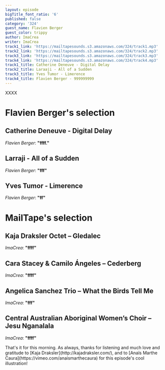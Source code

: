 ```yaml
---
layout: episode
bigTitle_font_ratio: '6'
published: false
category: '324'
guest_name: Flavien Berger
guest_color: trippy
author: ImaCrea
writer: ImaCrea
track1_link: 'https://mailtapesounds.s3.amazonaws.com/324/track1.mp3'
track2_link: 'https://mailtapesounds.s3.amazonaws.com/324/track2.mp3'
track3_link: 'https://mailtapesounds.s3.amazonaws.com/324/track3.mp3'
track4_link: 'https://mailtapesounds.s3.amazonaws.com/324/track4.mp3'
track1_title: Catherine Deneuve - Digital Delay
track2_title: Laraaji - All of a Sudden
track3_title: Yves Tumor - Limerence
track4_title: Flavien Berger - 999999999
---
```

<p id="introduction">XXXX</p>


# Flavien Berger's selection


## Catherine Deneuve - Digital Delay
_Flavien Berger_: **"**ffff.**"**

## Larraji - All of a Sudden
_Flavien Berger_: **"**fff**"**

## Yves Tumor - Limerence
_Flavien Berger_: **"**ff**"**


# MailTape's selection

## Kaja Draksler Octet – Gledalec
_ImaCrea_: **"**ffff**"**

## Cara Stacey & Camilo Ángeles – Cederberg
_ImaCrea_: **"**ffff**"**

##  Angelica Sanchez Trio – What the Birds Tell Me
_ImaCrea_: **"**fff**"**

## Central Australian Aboriginal Women’s Choir – Jesu Nganalala
_ImaCrea_: **"**ffff**"**

<p id="outroduction">That's it for this morning. As always, thanks for listening and much love and gratitude to [Kaja Draksler](http://kajadraksler.com/), and to [Anaïs Marthe Caura](https://vimeo.com/anaismarthecaura) for this episode's cool illustration!</p>
